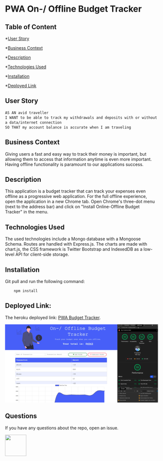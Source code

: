 # PWA On-/ Offline Budget Tracker

## Table of Content

\*[User Story](#User)

\*[Business Context](#Business-Context)

\*[Description](#Description)

\*[Technologies Used](#Technologies-Used)

\*[Installation](#Installation)

\*[Deployed Link](#Deployed)

## User Story

```
AS AN avid traveller
I WANT to be able to track my withdrawals and deposits with or without a data/internet connection
SO THAT my account balance is accurate when I am traveling
```

## Business Context

Giving users a fast and easy way to track their money is important, but allowing them to access that information anytime is even more important. Having offline functionality is paramount to our applications success.

## Description

This application is a budget tracker that can track your expenses even offline as a progressive web application. For the full offline experience, open the application in a new Chrome tab. Open Chrome's three-dot menu (next to the address bar) and click on "Install Online-Offline Budget Tracker" in the menu.

## Technologies Used

The used technologies include a Mongo database with a Mongoose Schema. Routes are handled with Express.js. The charts are made with chart.js, the CSS framework is Twitter Bootstrap and IndexedDB as a low-level API for client-side storage.

## Installation

Git pull and run the following command:

```
    npm install
```

## Deployed Link:

The heroku deployed link: <a href="https://steffield-pwa-budget-tracker.herokuapp.com/">PWA Budget Tracker</a>.

![](PWA.png)

## Questions

If you have any questions about the repo, open an issue.

<img src="https://avatars0.githubusercontent.com/u/56233744?v=4" width ="70px" height="70px">
